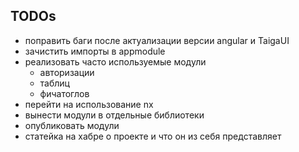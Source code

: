 ## TODOs
- поправить баги после актуализации версии angular и TaigaUI
- зачистить импорты в appmodule
- реализовать часто используемые модули
  - авторизации
  - таблиц
  - фичатоглов
- перейти на использование nx
- вынести модули в отдельные библиотеки
- опубликовать модули
- статейка на хабре о проекте и что он из себя представляет
